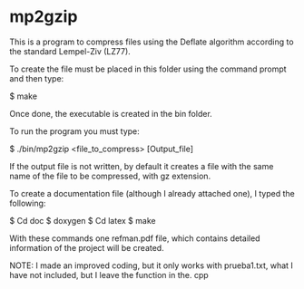 mp2gzip
=======

This is a program to compress files using the Deflate algorithm according to the standard Lempel-Ziv (LZ77). 


To create the file must be placed in this folder using the command prompt and 
then type: 

$ make 



Once done, the executable is created in the bin folder. 


To run the program you must type: 

$ ./bin/mp2gzip <file_to_compress> [Output_file] 



If the output file is not written, by default it creates a file with the same name of the file to be compressed, 
with gz extension. 


To create a documentation file (although I already attached one), 
I typed the following: 

$ Cd doc 
$ doxygen 
$ Cd latex 
$ make 



With these commands one refman.pdf file, which contains detailed information of the project will be created. 



NOTE: I made an improved coding, but it only works with prueba1.txt, 
what I have not included, but I leave the function in the. cpp
